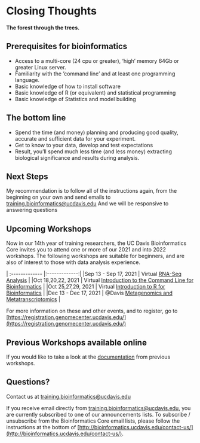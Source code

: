 # Closing Thoughts

**The forest through the trees.**

## Prerequisites for bioinformatics

* Access to a multi-core (24 cpu or greater), ‘high’ memory 64Gb or greater Linux server.
* Familiarity with the ’command line’ and at least one programming language.
* Basic knowledge of how to install software
* Basic knowledge of R (or equivalent) and statistical programming
* Basic knowledge of Statistics and model building

## The bottom line

* Spend the time (and money) planning and producing good quality, accurate and sufficient data for your experiment.
* Get to know to your data, develop and test expectations
* Result, you’ll spend much less time (and less money) extracting biological significance and results during analysis.

## Next Steps

My recommendation is to follow all of the instructions again, from the beginning on your own and send emails to [training.bioinformatics@ucdavis.edu](mailto:training.bioinformatics@ucdavis.edu) And we will be responsive to answering questions

##  Upcoming Workshops

Now in our 14th year of training researchers, the UC Davis Bioinformatics Core invites you to attend one or more of our 2021 and into 2022 workshops. The following workshops are suitable for beginners, and are also of interest to those with data analysis experience.

| :------------- |:-------------:|
|Sep 13 - Sep 17, 2021  | Virtual [RNA-Seq Analysis](https://registration.genomecenter.ucdavis.edu/events/RNAseq_september_2021/)   |
|Oct 18,20,22, 2021  | Virtual [Introduction to the Command Line for Bioinformatics](https://registration.genomecenter.ucdavis.edu/events/cli_oct_2021/) |
|Oct 25,27,29, 2021  | Virtual [Introduction to R for Bioinformatics](https://registration.genomecenter.ucdavis.edu/events/r_oct_2021/) |
|Dec 13 - Dec 17, 2021  | @Davis [Metagenomics and Metatranscriptomics](https://registration.genomecenter.ucdavis.edu/events/metagenomics_december_2021/)   |

For more information on these and other events, and to register, go to [https://registration.genomecenter.ucdavis.edu/](https://registration.genomecenter.ucdavis.edu/)

## Previous Workshops available online
If you would like to take a look at the [documentation](https://ucdavis-bioinformatics-training.github.io/) from previous workshops.

## Questions?

Contact us at [training.bioinformatics@ucdavis.edu](mailto:training.bioinformatics@ucdavis.edu)

If you receive email directly from [training.bioinformatics@ucdavis.edu](mailto:training.bioinformatics@ucdavis.edu), you are currently subscribed to one of our announcements lists. To subscribe / unsubscribe from the Bioinformatics Core email lists, please follow the instructions at the bottom of [http://bioinformatics.ucdavis.edu/contact-us/](http://bioinformatics.ucdavis.edu/contact-us/).
